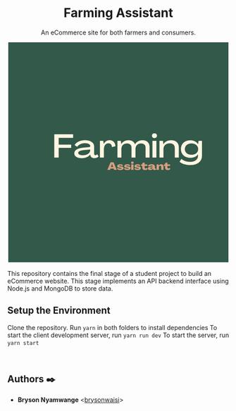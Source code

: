 <h1 align="center">Farming Assistant</h1>
<p align="center">An eCommerce site for both farmers and consumers.</p>

<p align="center">
 <img src="https://github.com/brysonwaisi/farming-assistant/blob/master/frontend/src/assets/hometxt.png" />
</p>


This repository contains the final stage of a student project to build an eCommerce website. This stage implements an API backend interface using Node.js and MongoDB to store data. 

## Setup the Environment
Clone the repository. 
Run `yarn` in both folders to install dependencies
To start the client development server, run `yarn run dev` 
To start the server, run `yarn start`


<br>

## Authors :black_nib:
* **Bryson Nyamwange** <[brysonwaisi](https://github.com/brysonwaisi)>